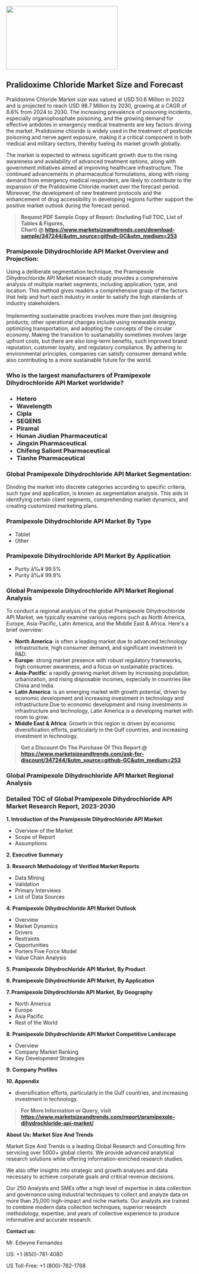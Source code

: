 <p><img class="alignnone size-medium wp-image-20088" src="https://ffe5etoiles.com/wp-content/uploads/2024/12/MST1-300x171.png" alt="" width="300" height="171" /></p><h2>Pralidoxime Chloride Market Size and Forecast</h2><p>Pralidoxime Chloride Market size was valued at USD 50.6 Million in 2022 and is projected to reach USD 98.7 Million by 2030, growing at a CAGR of 8.6% from 2024 to 2030. The increasing prevalence of poisoning incidents, especially organophosphate poisoning, and the growing demand for effective antidotes in emergency medical treatments are key factors driving the market. Pralidoxime chloride is widely used in the treatment of pesticide poisoning and nerve agent exposure, making it a critical component in both medical and military sectors, thereby fueling its market growth globally.</p><p>The market is expected to witness significant growth due to the rising awareness and availability of advanced treatment options, along with government initiatives aimed at improving healthcare infrastructure. The continued advancements in pharmaceutical formulations, along with rising demand from emergency medical responders, are likely to contribute to the expansion of the Pralidoxime Chloride market over the forecast period. Moreover, the development of new treatment protocols and the enhancement of drug accessibility in developing regions further support the positive market outlook during the forecast period.</p></p><blockquote id="" class=""><strong>Request PDF Sample Copy of Report: (Including Full TOC, List of Tables &amp; Figures, Chart)&nbsp;@&nbsp;<strong><a href="https://www.marketsizeandtrends.com/download-sample/347244/&utm_source=github-GC&utm_medium=253" target="_blank">https://www.marketsizeandtrends.com/download-sample/347244/&utm_source=github-GC&utm_medium=253</a></strong></strong></blockquote><h3 id="" class="">Pramipexole Dihydrochloride API Market&nbsp;Overview and Projection:</h3><p id="" class="">Using a deliberate segmentation technique, the Pramipexole Dihydrochloride API Market research study provides a comprehensive analysis of multiple market segments, including application, type, and location. This method gives readers a comprehensive grasp of the factors that help and hurt each industry in order to satisfy the high standards of industry stakeholders. <br /> <br />Implementing sustainable practices involves more than just designing products; other operational changes include using renewable energy, optimizing transportation, and adopting the concepts of the circular economy. Making the transition to sustainability sometimes involves large upfront costs, but there are also long-term benefits, such improved brand reputation, customer loyalty, and regulatory compliance. By adhering to environmental principles, companies can satisfy consumer demand while also contributing to a more sustainable future for the world.</p><h3 id="" class="">Who is the largest manufacturers of&nbsp;Pramipexole Dihydrochloride API Market worldwide?</h3><h3 class=""><p><ul><li>Hetero </li><li> Wavelength </li><li> Cipla </li><li> SEQENS </li><li> Piramal </li><li> Hunan Jiudian Pharmaceutical </li><li> Jingxin Pharmaceutical </li><li> Chifeng Saliont Pharmaceutical </li><li> Tianhe Pharmaceutical</li></ul></p></h3><h3 id="" class="">Global&nbsp;Pramipexole Dihydrochloride API Market Segmentation:</h3><p id="" class="">Dividing the market into discrete categories according to specific criteria, such type and application, is known as segmentation analysis. This aids in identifying certain client segments, comprehending market dynamics, and creating customized marketing plans.</p><h3 id="" class="">Pramipexole Dihydrochloride API Market&nbsp;By Type</h3><p><p><ul><li>Tablet</li><li> Other</p></li></ul></p></p><h3 id="" class="">Pramipexole Dihydrochloride API Market&nbsp;By Application</h3><p class=""><p><ul><li>Purity â‰¥ 99.5%</li><li> Purity â‰¥ 99.9%</li></ul></p></p><h3 id="" class="">Global Pramipexole Dihydrochloride API Market Regional Analysis</h3><p id="" class="">To conduct a regional analysis of the global Pramipexole Dihydrochloride API Market, we typically examine various regions such as North America, Europe, Asia-Pacific, Latin America, and the Middle East &amp; Africa. Here's a brief overview:</p><ul><li><strong>North America</strong>: is often a leading market due to advanced technology infrastructure, high consumer demand, and significant investment in R&amp;D.</li><li><strong>Europe</strong>: strong market presence with robust regulatory frameworks, high consumer awareness, and a focus on sustainable practices.</li><li><strong>Asia-Pacific</strong>: a rapidly growing market driven by increasing population, urbanization, and rising disposable incomes, especially in countries like China and India.</li><li><strong>Latin America</strong>: is an emerging market with growth potential, driven by economic development and increasing investment in technology and infrastructure.Due to economic development and rising investments in infrastructure and technology, Latin America is a developing market with room to grow.</li><li><strong>Middle East &amp; Africa</strong>: Growth in this region is driven by economic diversification efforts, particularly in the Gulf countries, and increasing investment in technology.</li></ul><blockquote id="" class=""><strong>Get a Discount On The Purchase Of This Report @ <strong><a href="https://www.marketsizeandtrends.com/ask-for-discount/347244/&utm_source=github-GC&utm_medium=253" target="_blank">https://www.marketsizeandtrends.com/ask-for-discount/347244/&utm_source=github-GC&utm_medium=253</a></strong></strong></blockquote><h3 id="" class="">Global Pramipexole Dihydrochloride API Market Regional Analysis</h3><h3 id="" class="">Detailed TOC of Global Pramipexole Dihydrochloride API Market Research Report, 2023-2030</h3><p id="" class=""><strong>1. Introduction of the Pramipexole Dihydrochloride API Market</strong></p><ul><li>Overview of the Market</li><li>Scope of Report</li><li>Assumptions</li></ul><p id="" class=""><strong>2. Executive Summary</strong></p><p id="" class=""><strong>3. Research Methodology of Verified Market Reports</strong></p><ul><li>Data Mining</li><li>Validation</li><li>Primary Interviews</li><li>List of Data Sources</li></ul><p id="" class=""><strong>4. Pramipexole Dihydrochloride API Market Outlook</strong></p><ul><li>Overview</li><li>Market Dynamics</li><li>Drivers</li><li>Restraints</li><li>Opportunities</li><li>Porters Five Force Model</li><li>Value Chain Analysis</li></ul><p id="" class=""><strong>5. Pramipexole Dihydrochloride API Market, By Product</strong></p><p id="" class=""><strong>6. Pramipexole Dihydrochloride API Market, By Application</strong></p><p id="" class=""><strong>7. Pramipexole Dihydrochloride API Market, By Geography</strong></p><ul><li>North America</li><li>Europe</li><li>Asia Pacific</li><li>Rest of the World</li></ul><p id="" class=""><strong>8. Pramipexole Dihydrochloride API Market Competitive Landscape</strong></p><ul><li>Overview</li><li>Company Market Ranking</li><li>Key Development Strategies</li></ul><p id="" class=""><strong>9. Company Profiles</strong></p><p id="" class=""><strong>10. Appendix</strong></p><ul><li>diversification efforts, particularly in the Gulf countries, and increasing investment in technology.</li></ul><blockquote id="" class=""><strong>For More Information or Query, visit <strong><strong><a href="https://www.marketsizeandtrends.com/report/pramipexole-dihydrochloride-api-market/" target="_blank">https://www.marketsizeandtrends.com/report/pramipexole-dihydrochloride-api-market/</a></strong></strong></strong></blockquote><p id="" class=""><strong>About Us: Market Size And Trends</strong></p><p id="" class="">Market Size And Trends is a leading Global Research and Consulting firm servicing over 5000+ global clients. We provide advanced analytical research solutions while offering information-enriched research studies.</p><p id="" class="">We also offer insights into strategic and growth analyses and data necessary to achieve corporate goals and critical revenue decisions.</p><p id="" class="">Our 250 Analysts and SMEs offer a high level of expertise in data collection and governance using industrial techniques to collect and analyze data on more than 25,000 high-impact and niche markets. Our analysts are trained to combine modern data collection techniques, superior research methodology, expertise, and years of collective experience to produce informative and accurate research.</p><p id="" class=""><strong>Contact us:</strong></p><p id="" class="">Mr. Edwyne Fernandes</p><p id="" class="">US: +1 (650)-781-4080</p><p id="" class="">US Toll-Free: +1 (800)-782-1768</p>
